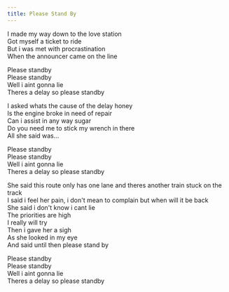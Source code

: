 ```yaml
---
title: Please Stand By
---
```


I made my way down to the love station  
Got myself a ticket to ride  
But i was met with procrastination  
When the announcer came on the line  

Please standby  
Please standby  
Well i aint gonna lie  
Theres a delay so please standby  

I asked whats the cause of the delay honey  
Is the engine broke in need of repair  
Can i assist in any way sugar  
Do you need me to stick my wrench in there  
All she said was...  

Please standby  
Please standby  
Well i aint gonna lie  
Theres a delay so please standby  

She said this route only has one lane and theres another train stuck on the track  
I said i feel her pain, i don't mean to complain but when will it be back  
She said i don't know i cant lie  
The priorities are high  
I really will try  
Then i gave her a sigh  
As she looked in my eye  
And said until then please stand by  

Please standby  
Please standby  
Well i aint gonna lie  
Theres a delay so please standby  

